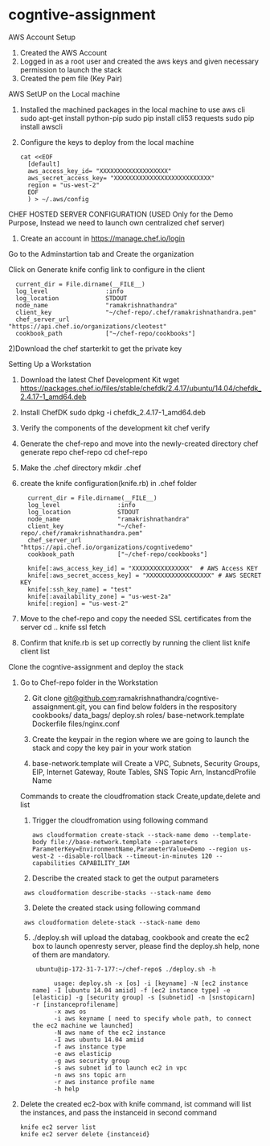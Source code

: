 # cogntive-assignment

AWS Account Setup

1) Created the AWS Account
2) Logged in as a root user and created the aws keys and given necessary permission to launch the stack
3) Created the pem file (Key Pair) 

AWS SetUP on the Local machine
   
   1) Installed the machined packages in the local machine to use aws cli
           sudo apt-get install python-pip
           sudo pip install cli53 requests
           sudo pip install awscli 
   2) Configure the keys to deploy from the local machine        
   
          cat <<EOF
            [default]
            aws_access_key_id= "XXXXXXXXXXXXXXXXXXX"
            aws_secret_access_key= "XXXXXXXXXXXXXXXXXXXXXXXXXXX"
            region = "us-west-2"
            EOF
            ) > ~/.aws/config

CHEF HOSTED SERVER CONFIGURATION (USED Only for the Demo Purpose, Instead we need to launch own centralized chef server)

1) Create an account in https://manage.chef.io/login

Go to the Adminstartion tab and Create the organization

Click on Generate knife config link to configure in the client

      current_dir = File.dirname(__FILE__)
      log_level                :info
      log_location             STDOUT
      node_name                "ramakrishnathandra"
      client_key               "~/chef-repo/.chef/ramakrishnathandra.pem"
      chef_server_url          "https://api.chef.io/organizations/cleotest"
      cookbook_path            ["~/chef-repo/cookbooks"]

2)Download the chef starterkit to get the private key

Setting Up a Workstation

1) Download the latest Chef Development Kit wget https://packages.chef.io/files/stable/chefdk/2.4.17/ubuntu/14.04/chefdk_2.4.17-1_amd64.deb

2) Install ChefDK
     sudo dpkg -i chefdk_2.4.17-1_amd64.deb

3)  Verify the components of the development kit
     chef verify

4) Generate the chef-repo and move into the newly-created directory
     chef generate repo chef-repo
     cd chef-repo

5) Make the .chef directory
     mkdir .chef

6) create the knife configuration(knife.rb) in .chef folder
    
         current_dir = File.dirname(__FILE__)
         log_level                :info
         log_location             STDOUT
         node_name                "ramakrishnathandra"
         client_key               "~/chef-repo/.chef/ramakrishnathandra.pem"
         chef_server_url          "https://api.chef.io/organizations/cogntivedemo"
         cookbook_path            ["~/chef-repo/cookbooks"]

         knife[:aws_access_key_id] = "XXXXXXXXXXXXXXXX"  # AWS Access KEY
         knife[:aws_secret_access_key] = "XXXXXXXXXXXXXXXXXX" # AWS SECRET KEY
         knife[:ssh_key_name] = "test"
         knife[:availability_zone] = "us-west-2a"
         knife[:region] = "us-west-2"

  7) Move to the chef-repo and copy the needed SSL certificates from the server
       cd ..
       knife ssl fetch

  8) Confirm that knife.rb is set up correctly by running the client list
       knife client list
       

            
Clone the cogntive-assignment and deploy the stack

1) Go to Chef-repo folder in the Workstation
   
   2) Git clone git@github.com:ramakrishnathandra/cogntive-assaignment.git, you can find below folders in the respository
             cookbooks/
             data_bags/
             deploy.sh
             roles/
             base-network.template
             Dockerfile
             files/nginx.conf
   
   3) Create the keypair in the region where we are going to launch the stack and copy the key pair in your work station
   
   4) base-network.template will Create a VPC, Subnets, Security Groups, EIP, Internet Gateway, Route Tables, SNS Topic Arn, InstancdProfile Name
   
   Commands to create the cloudfromation stack Create,update,delete and list
   
      1) Trigger the cloudfromation using following command
          
             aws cloudformation create-stack --stack-name demo --template-body file://base-network.template --parameters ParameterKey=EnvironmentName,ParameterValue=Demo --region us-west-2 --disable-rollback --timeout-in-minutes 120 --capabilities CAPABILITY_IAM

      2) Describe the created stack to get the output parameters
        
        aws cloudformation describe-stacks --stack-name demo

      3) Delete the created stack using following command
     
        aws cloudformation delete-stack --stack-name demo
   
   
   
   5) ./deploy.sh will upload the databag, cookbook and create the ec2 box to launch openresty server, please find the deploy.sh help, none of them are mandatory.
           
           ubuntu@ip-172-31-7-177:~/chef-repo$ ./deploy.sh -h

                usage: deploy.sh -x [os] -i [keyname] -N [ec2 instance name] -I [ubuntu 14.04 amiid] -f [ec2 instance type] -e [elasticip] -g [security group] -s [subnetid] -n [snstopicarn] -r [instanceprofilename]
                -x aws os
                -i aws keyname [ need to specify whole path, to connect the ec2 machine we launched]
                -N aws name of the ec2 instance
                -I aws ubuntu 14.04 amiid
                -f aws instance type
                -e aws elasticip
                -g aws security group
                -s aws subnet id to launch ec2 in vpc
                -n aws sns topic arn
                -r aws instance profile name
                -h help

  6) Delete the created ec2-box with knife command, ist command will list the instances, and pass the instanceid in second command
  
         knife ec2 server list 
         knife ec2 server delete {instanceid}
